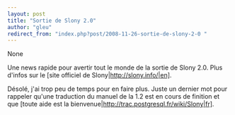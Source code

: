 ```yaml
---
layout: post
title: "Sortie de Slony 2.0"
author: "gleu"
redirect_from: "index.php?post/2008-11-26-sortie-de-slony-2-0 "
---
```



None

<!--more-->


Une news rapide pour avertir tout le monde de la sortie de Slony 2.0. Plus d'infos sur le [site officiel de Slony|http://slony.info/|en].

Désolé, j'ai trop peu de temps pour en faire plus. Juste un dernier mot pour rappeler qu'une traduction du manuel de la 1.2 est en cours de finition et que [toute aide est la bienvenue|http://trac.postgresql.fr/wiki/Slony|fr].